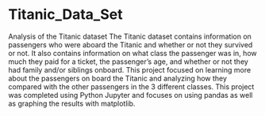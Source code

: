 # Titanic_Data_Set
Analysis of the Titanic dataset
The Titanic dataset contains information on passengers who were aboard the Titanic and whether or not they survived or not. It also contains information on what class the passenger was in, how much they paid for a ticket, the passenger’s age, and whether or not they had family and/or siblings onboard. This project focused on learning more about the passengers on board the Titanic and analyzing how they compared with the other passengers in the 3 different classes.
This project was completed using Python Jupyter and focuses on using pandas as well as graphing the results with matplotlib. 
